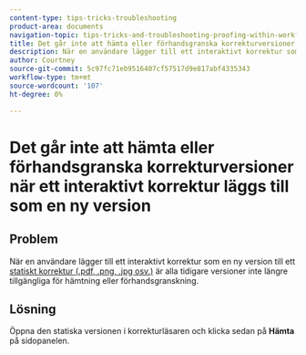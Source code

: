 ```yaml
---
content-type: tips-tricks-troubleshooting
product-area: documents
navigation-topic: tips-tricks-and-troubleshooting-proofing-within-workfront
title: Det går inte att hämta eller förhandsgranska korrekturversioner när ett interaktivt korrektur läggs till som en ny version
description: När en användare lägger till ett interaktivt korrektur som en ny version i ett statiskt korrektur är alla tidigare versioner inte längre tillgängliga för hämtning eller förhandsgranskning.
author: Courtney
source-git-commit: 5c97fc71eb9516407cf57517d9e817abf4335343
workflow-type: tm+mt
source-wordcount: '107'
ht-degree: 0%

---
```



# Det går inte att hämta eller förhandsgranska korrekturversioner när ett interaktivt korrektur läggs till som en ny version

## Problem

När en användare lägger till ett interaktivt korrektur som en ny version till ett [statiskt korrektur (.pdf, .png, .jpg osv.)](/help/quicksilver/review-and-approve-work/proofing/proofing-overview/supported-proofing-file-types.md#static-files) är alla tidigare versioner inte längre tillgängliga för hämtning eller förhandsgranskning.

## Lösning

Öppna den statiska versionen i korrekturläsaren och klicka sedan på **Hämta** på sidopanelen.